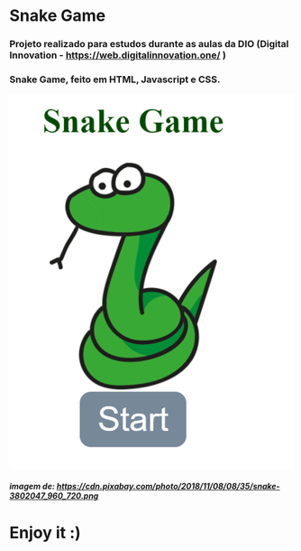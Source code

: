 # Snake Game 

### Projeto realizado para estudos durante as aulas da DIO (Digital Innovation - https://web.digitalinnovation.one/ )


### Snake Game, feito em HTML, Javascript e CSS.


![img](https://github.com/sufurlani/snake_game/blob/main/images/snake%20game.png)

##### imagem de: https://cdn.pixabay.com/photo/2018/11/08/08/35/snake-3802047_960_720.png

# Enjoy it :)
